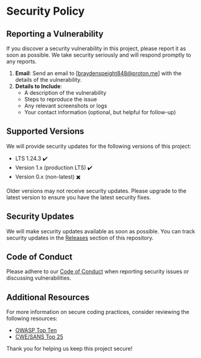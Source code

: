 # Security Policy

## Reporting a Vulnerability

If you discover a security vulnerability in this project, please report it as soon as possible. We take security seriously and will respond promptly to any reports.

1. **Email**: Send an email to [braydenspeight848@proton.me] with the details of the vulnerability.
2. **Details to Include**:
   - A description of the vulnerability
   - Steps to reproduce the issue
   - Any relevant screenshots or logs
   - Your contact information (optional, but helpful for follow-up)

## Supported Versions

We will provide security updates for the following versions of this project:
- LTS 1.24.3 ✔️
- Version 1.x (production LTS) ✔️
- Version 0.x (non-latest) ✖️

Older versions may not receive security updates. Please upgrade to the latest version to ensure you have the latest security fixes.

## Security Updates

We will make security updates available as soon as possible. You can track security updates in the [Releases](https://github.com/TheBombGamer/Discord-bots/releases) section of this repository.

## Code of Conduct

Please adhere to our [Code of Conduct](CODE_OF_CONDUCT.md) when reporting security issues or discussing vulnerabilities.

## Additional Resources

For more information on secure coding practices, consider reviewing the following resources:

- [OWASP Top Ten](https://owasp.org/www-project-top-ten/)
- [CWE/SANS Top 25](https://cwe.mitre.org/top25/index.html)

Thank you for helping us keep this project secure!
